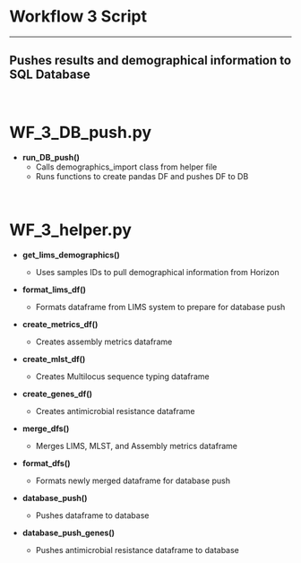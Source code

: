 # Workflow 3 Script
_______________________________________

## Pushes results and demographical information to SQL Database

<br />

# WF_3_DB_push.py

- **run_DB_push()**
    - Calls demographics_import class from helper file
    - Runs functions to create pandas DF and pushes DF to DB

<br />

# WF_3_helper.py

- **get_lims_demographics()**
    - Uses samples IDs to pull demographical information from Horizon

- **format_lims_df()**
    - Formats dataframe from LIMS system to prepare for database push

- **create_metrics_df()**
    - Creates assembly metrics dataframe

- **create_mlst_df()**
    - Creates Multilocus sequence typing dataframe

- **create_genes_df()**
    - Creates antimicrobial resistance dataframe

- **merge_dfs()**
    - Merges LIMS, MLST, and Assembly metrics dataframe

- **format_dfs()**
    - Formats newly merged dataframe for database push

- **database_push()**
    - Pushes dataframe to database

- **database_push_genes()**
    - Pushes antimicrobial resistance dataframe to database


<br />
